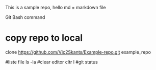 This is a sample repo, hello
md = markdown file


Git Bash command

# copy repo to local
clone https://github.com/Vic2Skants/Example-repo.git example_repo

#liste file
ls -la 
#clear editor
cltr l 
#git status
